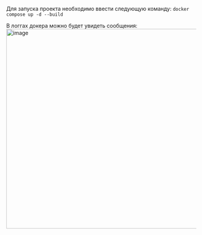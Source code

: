 Для запуска проекта необходимо ввести следующую команду:
```docker compose up -d --build```  


В логгах докера можно будет увидеть сообщения:  
<img width="529" alt="image" src="https://user-images.githubusercontent.com/18355323/224720203-be842326-9a09-4fc4-ba44-832a865530a9.png">
